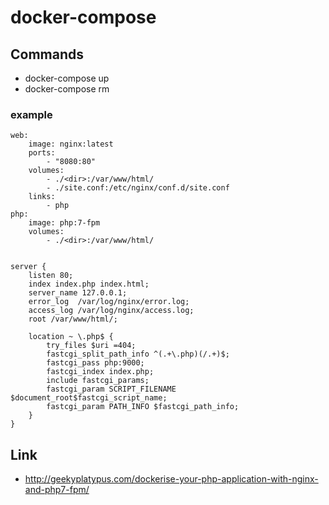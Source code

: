 # docker-compose

## Commands
- docker-compose up
- docker-compose rm

### example
```
web:
    image: nginx:latest
    ports:
        - "8080:80"
    volumes:
        - ./<dir>:/var/www/html/
        - ./site.conf:/etc/nginx/conf.d/site.conf
    links:
        - php
php:
    image: php:7-fpm
    volumes:
        - ./<dir>:/var/www/html/
```

```

server {
    listen 80;
    index index.php index.html;
    server_name 127.0.0.1;
    error_log  /var/log/nginx/error.log;
    access_log /var/log/nginx/access.log;
    root /var/www/html/;

    location ~ \.php$ {
        try_files $uri =404;
        fastcgi_split_path_info ^(.+\.php)(/.+)$;
        fastcgi_pass php:9000;
        fastcgi_index index.php;
        include fastcgi_params;
        fastcgi_param SCRIPT_FILENAME $document_root$fastcgi_script_name;
        fastcgi_param PATH_INFO $fastcgi_path_info;
    }
}
```


## Link
- http://geekyplatypus.com/dockerise-your-php-application-with-nginx-and-php7-fpm/